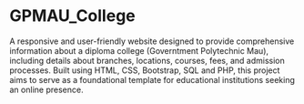 # GPMAU_College

A responsive and user-friendly website designed to provide comprehensive information about a diploma college (Governtment Polytechnic Mau), including details about branches, locations, courses, fees, and admission processes. Built using HTML, CSS, Bootstrap, SQL and PHP, this project aims to serve as a foundational template for educational institutions seeking an online presence.
